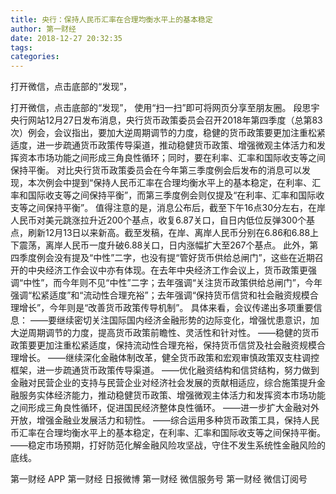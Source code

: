```yaml
---
title: 央行：保持人民币汇率在合理均衡水平上的基本稳定
author: 第一财经
date: 2018-12-27 20:32:35
tags: 
categories: 
---
```

打开微信，点击底部的“发现”，
<!-- more -->
打开微信，点击底部的“发现”，
使用“扫一扫”即可将网页分享至朋友圈。
段思宇
央行网站12月27日发布消息，央行货币政策委员会召开2018年第四季度（总第83次）例会，会议指出，要加大逆周期调节的力度，稳健的货币政策要更加注重松紧适度，进一步疏通货币政策传导渠道，推动稳健货币政策、增强微观主体活力和发挥资本市场功能之间形成三角良性循环；同时，要在利率、汇率和国际收支等之间保持平衡。
对比央行货币政策委员会在今年第三季度例会后发布的消息可以发现，本次例会中提到“保持人民币汇率在合理均衡水平上的基本稳定，在利率、汇率和国际收支等之间保持平衡”，而第三季度例会则仅提及“在利率、汇率和国际收支等之间保持平衡”。
值得注意的是，消息公布后，截至下午16点30分左右，在岸人民币对美元跳涨拉升近200个基点，收复6.87关口，自日内低位反弹300个基点，刷新12月13日以来新高。截至发稿，在岸、离岸人民币分别在6.86和6.88上下震荡，离岸人民币一度升破6.88关口，日内涨幅扩大至267个基点。
此外，第四季度例会没有提及“中性”二字，也没有提“管好货币供给总闸门”，这些在近期召开的中央经济工作会议中亦有体现。在去年中央经济工作会议上，货币政策更强调“中性”，而今年则不见“中性”二字；去年强调“关注货币政策供给总闸门”，今年强调“松紧适度”和“流动性合理充裕”；去年强调“保持货币信贷和社会融资规模合理增长”，今年则是“改善货币政策传导机制”。
具体来看，会议传递出多项重要信息：
——要继续密切关注国际国内经济金融形势的边际变化，增强忧患意识，加大逆周期调节的力度，提高货币政策前瞻性、灵活性和针对性。
——稳健的货币政策要更加注重松紧适度，保持流动性合理充裕，保持货币信贷及社会融资规模合理增长。
——继续深化金融体制改革，健全货币政策和宏观审慎政策双支柱调控框架，进一步疏通货币政策传导渠道。
——优化融资结构和信贷结构，努力做到金融对民营企业的支持与民营企业对经济社会发展的贡献相适应，综合施策提升金融服务实体经济能力，推动稳健货币政策、增强微观主体活力和发挥资本市场功能之间形成三角良性循环，促进国民经济整体良性循环。
——进一步扩大金融对外开放，增强金融业发展活力和韧性。
——综合运用多种货币政策工具，保持人民币汇率在合理均衡水平上的基本稳定，在利率、汇率和国际收支等之间保持平衡。
——稳定市场预期，打好防范化解金融风险攻坚战，守住不发生系统性金融风险的底线。
 
 
第一财经
APP
第一财经
日报微博
第一财经
微信服务号
第一财经
微信订阅号
